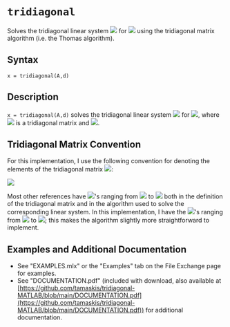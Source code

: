 # `tridiagonal`


Solves the tridiagonal linear system <img src="https://latex.codecogs.com/svg.latex?\inline&space;Ax=d"/> for <img src="https://latex.codecogs.com/svg.latex?\inline&space;x"/> using the tridiagonal matrix algorithm (i.e. the Thomas algorithm).


  
  
## Syntax
  


`x = tridiagonal(A,d)`


  
  
## Description
  


`x = tridiagonal(A,d)` solves the tridiagonal linear system <img src="https://latex.codecogs.com/svg.latex?\inline&space;Ax=d"/> for <img src="https://latex.codecogs.com/svg.latex?\inline&space;x"/>, where <img src="https://latex.codecogs.com/svg.latex?\inline&space;A\in&space;{\mathbb{R}}^{n\times&space;n}"/> is a tridiagonal matrix and <img src="https://latex.codecogs.com/svg.latex?\inline&space;d\in&space;{\mathbb{R}}^n"/>.


  
  
## Tridiagonal Matrix Convention


For this implementation, I use the following convention for denoting the elements of the tridiagonal matrix <img src="https://latex.codecogs.com/svg.latex?\inline&space;A"/>:



<img src="https://latex.codecogs.com/svg.latex?\mathbf{A}=\left\lbrack&space;\begin{array}{cccccc}&space;b_1&space;&space;&&space;c_1&space;&space;&&space;&space;&&space;&space;&&space;&space;&&space;\\&space;a_1&space;&space;&&space;b_2&space;&space;&&space;c_2&space;&space;&&space;&space;&&space;&space;&&space;\\&space;&space;&&space;a_2&space;&space;&&space;\ddots&space;&space;&&space;\ddots&space;&space;&&space;&space;&&space;\\&space;&space;&&space;&space;&&space;\ddots&space;&space;&&space;\ddots&space;&space;&&space;c_{n-2}&space;&space;&&space;\\&space;&space;&&space;&space;&&space;&space;&&space;a_{n-2}&space;&space;&&space;b_{n-1}&space;&space;&&space;c_{n-1}&space;\\&space;&space;&&space;&space;&&space;&space;&&space;&space;&&space;a_{n-1}&space;&space;&&space;b_n&space;&space;\end{array}\right\rbrack"/>



Most other references have <img src="https://latex.codecogs.com/svg.latex?\inline&space;a_i"/>'s ranging from <img src="https://latex.codecogs.com/svg.latex?\inline&space;a_2"/> to <img src="https://latex.codecogs.com/svg.latex?\inline&space;a_n"/> both in the definition of the tridiagonal matrix and in the algorithm used to solve the corresponding linear system. In this implementation, I have the <img src="https://latex.codecogs.com/svg.latex?\inline&space;a_i"/>'s ranging from <img src="https://latex.codecogs.com/svg.latex?\inline&space;a_1"/> to <img src="https://latex.codecogs.com/svg.latex?\inline&space;a_{n-1}"/>; this makes the algorithm slightly more straightforward to implement.


  
  
## Examples and Additional Documentation

   -  See "EXAMPLES.mlx" or the "Examples" tab on the File Exchange page for examples. 
   -  See "DOCUMENTATION.pdf" (included with download, also available at [https://github.com/tamaskis/tridiagonal-MATLAB/blob/main/DOCUMENTATION.pdf](https://github.com/tamaskis/tridiagonal-MATLAB/blob/main/DOCUMENTATION.pdf)) for additional documentation. 

